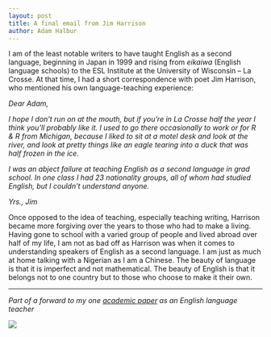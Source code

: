 ```yaml
---
layout: post
title: A final email from Jim Harrison
author: Adam Halbur
---
```


I am of the least notable writers to have taught English as a second language, beginning in Japan in 1999 and rising from *eikaiwa* (English language schools) to the ESL Institute at the University of Wisconsin – La Crosse. At that time, I had a short correspondence with poet Jim Harrison, who mentioned his own language-teaching experience:  

*Dear Adam,*  

*I hope I don’t run on at the mouth, but if you’re in La Crosse half the year I think you’ll probably like it. I used to go there occasionally to work or for R & R from Michigan, because I liked to sit at a motel desk and look at the river, and look at pretty things like an eagle tearing into a duck that was half frozen in the ice.*  

*I was an abject failure at teaching English as a second language in grad school. In one class I had 23 nationality groups, all of whom had studied English, but I couldn’t understand anyone.*  

*Yrs., Jim*  

Once opposed to the idea of teaching, especially teaching writing, Harrison became more forgiving over the years to those who had to make a living. Having gone to school with a varied group of people and lived abroad over half of my life, I am not as bad off as Harrison was when it comes to understanding speakers of English as a second language. I am just as much at home talking with a Nigerian as I am a Chinese. The beauty of language is that it is imperfect and not mathematical. The beauty of English is that it belongs not to one country but to those who choose to make it their own.  

------------------------------------
*Part of a forward to my one [academic paper][academic-link] as an English language teacher*

![](https://c1.staticflickr.com/8/7855/45996981774_697c95a598_b.jpg)

[academic-link]: https://www.academia.edu/38141360/Once_Upon_a_Time_Using_Childrens_Stories_in_the_University_ESL_EFL_Classroom
